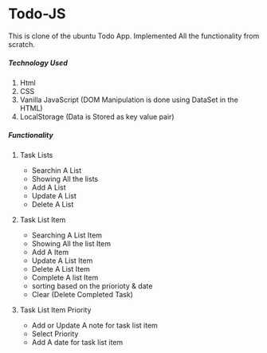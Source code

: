 # Todo-JS
This is clone of the ubuntu Todo App. Implemented All the functionality from scratch.

##### Technology Used
1. Html
2. CSS
3. Vanilla JavaScript (DOM Manipulation is done using DataSet in the HTML)
4. LocalStorage (Data is Stored as key value pair)

##### Functionality
1. Task Lists
   - Searchin A List
   - Showing All the lists
   - Add A List
   - Update A List
   - Delete A List
   
2. Task List Item
   - Searching A List Item
   - Showing All the list Item
   - Add A Item
   - Update A List Item
   - Delete A List Item
   - Complete A list Item
   - sorting based on the priorioty & date
   - Clear (Delete Completed Task)
   
3. Task List Item Priority
   - Add or Update A note for task list item
   - Select Priority
   - Add A date for task list item
